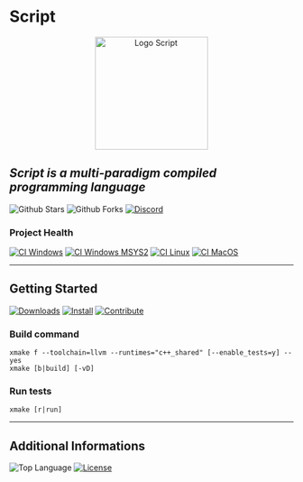 # Script
<p align="center"><img src="resources/logo.ico" alt="Logo Script" width="200" height="200"/></p>

## *Script is a multi-paradigm compiled programming language*

![Github Stars](https://img.shields.io/github/stars/MorganCaron/Script?style=for-the-badge)
![Github Forks](https://img.shields.io/github/forks/MorganCaron/Script?style=for-the-badge)
[![Discord](https://img.shields.io/discord/268838260153909249?label=Chat&logo=Discord&style=for-the-badge)](https://discord.gg/mxZvun4)

### Project Health
[![CI Windows](https://img.shields.io/github/workflow/status/MorganCaron/Script/CI%20C++:%20Windows?label=Windows&logo=windows&logoColor=white&style=for-the-badge)](https://github.com/MorganCaron/Script/actions/workflows/ci-cpp-windows.yml)
[![CI Windows MSYS2](https://img.shields.io/github/workflow/status/MorganCaron/Script/CI%20C++:%20Windows%20MSYS2?label=Windows%20MSYS2&logo=windows&logoColor=white&style=for-the-badge)](https://github.com/MorganCaron/Script/actions/workflows/ci-cpp-windows-msys2.yml)
[![CI Linux](https://img.shields.io/github/workflow/status/MorganCaron/Script/CI%20C++:%20Linux?label=Linux&logo=linux&logoColor=white&style=for-the-badge)](https://github.com/MorganCaron/Script/actions/workflows/ci-cpp-linux.yml)
[![CI MacOS](https://img.shields.io/github/workflow/status/MorganCaron/Script/CI%20C++:%20MacOS?label=MacOS&logo=macos&logoColor=white&style=for-the-badge)](https://github.com/MorganCaron/Script/actions/workflows/ci-cpp-macos.yml)

---

## Getting Started

[![Downloads](https://img.shields.io/github/downloads/MorganCaron/Script/total?style=for-the-badge)](https://github.com/MorganCaron/Script/releases)
[![Install](https://img.shields.io/badge/-Install-blue?style=for-the-badge)](INSTALL.md)
[![Contribute](https://img.shields.io/badge/-Contribute-blue?style=for-the-badge)](CONTRIBUTING.md)

### Build command
```console
xmake f --toolchain=llvm --runtimes="c++_shared" [--enable_tests=y] --yes
xmake [b|build] [-vD]
```

### Run tests
```console
xmake [r|run]
```

---

## Additional Informations
![Top Language](https://img.shields.io/github/languages/top/MorganCaron/Script?style=for-the-badge)
[![License](https://img.shields.io/github/license/MorganCaron/Script?style=for-the-badge)](https://github.com/MorganCaron/Script/blob/master/LICENSE)
